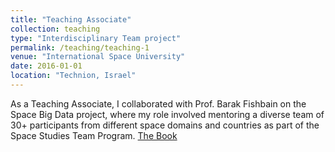 ```yaml
---
title: "Teaching Associate"
collection: teaching
type: "Interdisciplinary Team project"
permalink: /teaching/teaching-1
venue: "International Space University"
date: 2016-01-01
location: "Technion, Israel"
---
```



As a Teaching Associate, I collaborated with Prof. Barak Fishbain on the Space Big Data project, where my role involved mentoring a diverse team of 30+ participants from different space domains and countries as part of the Space Studies Team Program.
[The Book](https://isulibrary.isunet.edu/index.php?lvl=notice_display&id=9817)